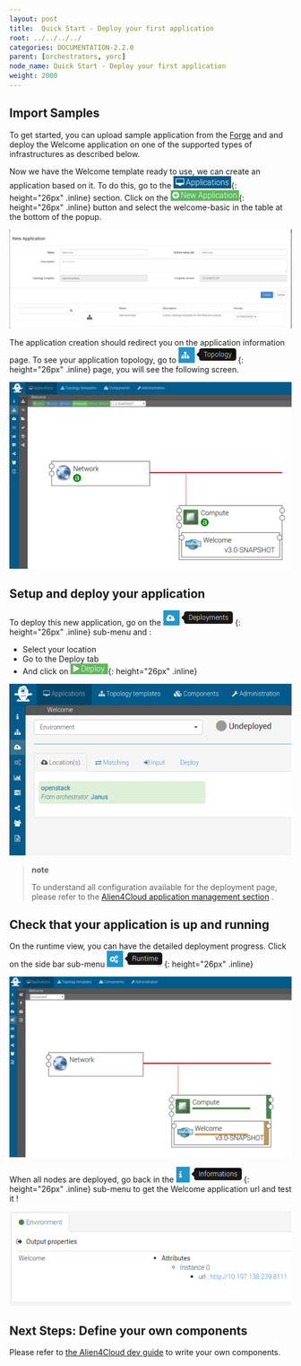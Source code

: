 ```yaml
---
layout: post
title:  Quick Start - Deploy your first application
root: ../../../../
categories: DOCUMENTATION-2.2.0
parent: [orchestrators, yorc]
node_name: Quick Start - Deploy your first application
weight: 2000
---
```


## Import Samples

To get started, you can upload sample application from the [Forge](https://github.com/ystia/forge/tree/v2.0.0/org/ystia) and and deploy the Welcome application on one of the supported types of infrastructures as described below.

Now we have the Welcome template ready to use, we can create an application based on it. To do this, go to the ![applications](../../../../images/2.2.0/yorc/application-btn.png){: height="26px" .inline} section. Click on the ![new application](../../../../images/2.2.0/yorc/new-application-btn.png){: height="26px" .inline} button and select the welcome-basic in the table at the bottom of the popup.

![Create Application](../../../../images/2.2.0/yorc/new-welcome-app.png)

The application creation should redirect you on the application information page. To see your application topology, go to ![application topology](../../../../images/2.2.0/yorc/app-topo-btn.png){: height="26px" .inline} page, you will see the following screen.

![Welcome Application topology](../../../../images/2.2.0/yorc/welcome-app-topo.png)

## Setup and deploy your application

To deploy this new application, go on the ![application deployment](../../../../images/2.2.0/yorc/application-deployment-btn.png){: height="26px" .inline} sub-menu and :

- Select your location
- Go to the Deploy tab
- And click on ![deploy button](../../../../images/2.2.0/yorc/app-deploy-btn.png){: height="26px" .inline}

![Select a location](../../../../images/2.2.0/yorc/app-location.png)

> **note**
>
> To understand all configuration available for the deployment page, please refer to the
> [Alien4Cloud application management section](http://alien4cloud.github.io/#/documentation/2.0.0/user_guide/application_management.html) .
>

## Check that your application is up and running


On the runtime view, you can have the detailed deployment progress. Click on the side bar sub-menu ![runtime button](../../../../images/2.2.0/yorc/app-runtime-btn.png){: height="26px" .inline}

![Application runtime view](../../../../images/2.2.0/yorc/app-runtime-dep.png)

When all nodes are deployed, go back in the ![information](../../../../images/2.2.0/yorc/app-info-btn.png){: height="26px" .inline} sub-menu to get the Welcome application url and test it !

![Application information view](../../../../images/2.2.0/yorc/app-info-outprop.png)

## Next Steps: Define your own components

Please refer to [the Alien4Cloud dev guide](http://alien4cloud.github.io/community/index.html#/documentation/2.0.0/devops_guide/dev_ops_guide.html) to write your own components.
